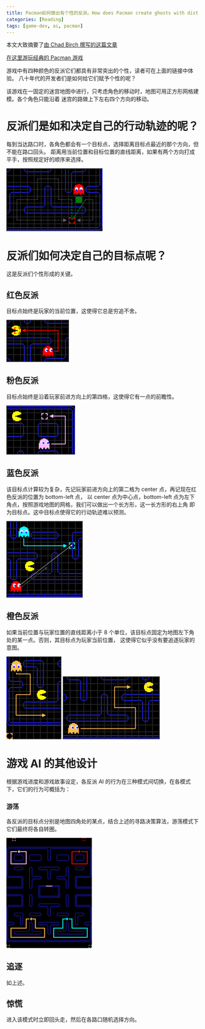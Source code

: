 ```yaml
---
title: Pacman如何做出有个性的反派。How does Pacman create ghosts with distinctive personalities
categories: [Reading]
tags: [game-dev, ai, pacman]
---
```


本文大致摘要了[由 Chad Birch 撰写的这篇文章](https://gameinternals.com/understanding-pac-man-ghost-behavior)

[在这里游玩经典的 Pacman 游戏](https://freepacman.org/)

游戏中有四种颜色的反派它们都具有非常突出的个性，读者可在上面的链接中体验。
八十年代的开发者们是如何给它们赋予个性的呢？

该游戏在一固定的迷宫地图中进行，只考虑角色的移动时，地图可用正方形网格建模。各个角色只能沿着
迷宫的路做上下左右四个方向的移动。

# 反派们是如和决定自己的行动轨迹的呢？

每到当达路口时，各角色都会有一个目标点，选择距离目标点最近的那个方向，但不能在路口回头。
距离用当前位置和目标位置的直线距离，如果有两个方向打成平手，按照规定好的顺序来选择。

![在路口决定方向](/assets/blog-images/2023-02-08-pacman-ghost-patterns/bad-decision.png)

# 反派们如何决定自己的目标点呢？

这是反派们个性形成的关键。

## 红色反派

目标点始终是玩家的当前位置，这使得它总是穷追不舍。

![](/assets/blog-images/2023-02-08-pacman-ghost-patterns/blinky-targeting.png)

## 粉色反派

目标点始终是沿着玩家前进方向上的第四格，这使得它有一点的前瞻性。

![](/assets/blog-images/2023-02-08-pacman-ghost-patterns/pinky-targeting.png)

## 蓝色反派

该目标点计算较为复杂，先记玩家前进方向上的第二格为 center 点，再记现在红色反派的位置为 bottom-left 点，
以 center 点为中心点，bottom-left 点为左下角点，按照游戏地图的网格，我们可以做出一个长方形，这一长方形的右上角
即为目标点。这中目标点使得它的行动轨迹难以预测。

![](/assets/blog-images/2023-02-08-pacman-ghost-patterns/inky-targeting.png)

## 橙色反派

如果当前位置与玩家位置的直线距离小于 8 个单位，该目标点固定为地图左下角处的某一点。否则，其目标点为玩家当前位置，
这使得它似乎没有要追逐玩家的意图。

![](/assets/blog-images/2023-02-08-pacman-ghost-patterns/clyde-targeting.png)
![](/assets/blog-images/2023-02-08-pacman-ghost-patterns/clyde-targeting2.png)

# 游戏 AI 的其他设计

根据游戏进度和游戏故事设定，各反派 AI 的行为在三种模式间切换，在各模式下，它们的行为可概括为：

### 游荡

各反派的目标点分别是地图四角处的某点，结合上述的寻路决策算法，游荡模式下它们最终将各自转圈。

![](/assets/blog-images/2023-02-08-pacman-ghost-patterns/scatter-targets.png)

## 追逐

如上述。

## 惊慌

进入该模式时立即回头走，然后在各路口随机选择方向。

